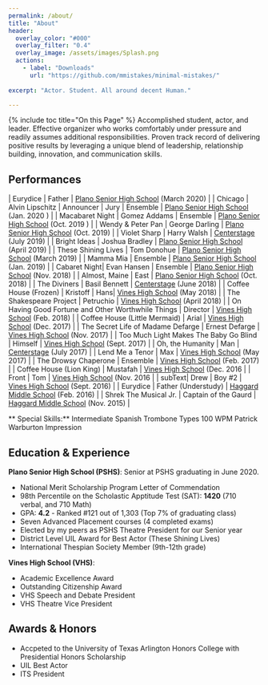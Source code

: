 ```yaml
---
permalink: /about/
title: "About"
header:
  overlay_color: "#000"
  overlay_filter: "0.4"
  overlay_image: /assets/images/Splash.png
  actions:
    - label: "Downloads"
      url: "https://github.com/mmistakes/minimal-mistakes/"
    
excerpt: "Actor. Student. All around decent Human."

---
```

{% include toc title="On this Page" %}
Accomplished student, actor, and leader. Effective organizer who works comfortably under pressure and readily assumes additional responsibilities. Proven track record of delivering positive results by leveraging a unique blend of leadership, relationship building, innovation, and communication skills.

## Performances

| Eurydice | Father | [Plano Senior High School](https://www.pshstheatre.com/about) (March 2020) |
| Chicago | Alvin Lipschitz \| Announcer \| Jury \| Ensemble | [Plano Senior High School](https://www.pshstheatre.com/about) (Jan. 2020 ) |
| Macabaret Night | Gomez Addams \| Ensemble | [Plano Senior High School](https://www.pshstheatre.com/about) (Oct. 2019 ) |
| Wendy & Peter Pan | George Darling | [Plano Senior High School](https://www.pshstheatre.com/about) (Oct. 2019) |
| Violet Sharp | Harry Walsh | [Centerstage](https://www.centerstageyouththeatre.org/) (July 2019) |
| Bright Ideas | Joshua Bradley | [Plano Senior High School](https://www.pshstheatre.com/about) (April 2019) |
| These Shining Lives | Tom Donohue | [Plano Senior High School](https://www.pshstheatre.com/about) (March 2019) |
| Mamma Mia | Ensemble | [Plano Senior High School](https://www.pshstheatre.com/about) (Jan. 2019) |
| Cabaret Night| Evan Hansen \| Ensemble | [Plano Senior High School](https://www.pshstheatre.com/about) (Nov. 2018) |
| Almost, Maine | East | [Plano Senior High School](https://www.pshstheatre.com/about) (Oct. 2018) |
| The Diviners | Basil Bennett  | [Centerstage](https://www.centerstageyouththeatre.org/) (June 2018) |
| Coffee House (Frozen) | Kristoff \| Hans| [Vines High School](https://www.pisd.edu/Page/15110#calendar72951/20200216/month) (May 2018) |
| The Shakespeare Project | Petruchio | [Vines High School](https://www.pisd.edu/Page/15110#calendar72951/20200216/month) (April 2018) |
| On Having Good Fortune and Other Worthwhile Things | Director | [Vines High School](https://www.pisd.edu/Page/15110#calendar72951/20200216/month) (Feb. 2018) |
| Coffee House (Little Mermaid) | Arial | [Vines High School](https://www.pisd.edu/Page/15110#calendar72951/20200216/month) (Dec. 2017) |
| The Secret Life of Madame Defarge | Ernest Defarge | [Vines High School](https://www.pisd.edu/Page/15110#calendar72951/20200216/month) (Nov. 2017) |
| Too Much Light Makes The Baby Go Blind | Himself | [Vines High School](https://www.pisd.edu/Page/15110#calendar72951/20200216/month) (Sept. 2017) |
| Oh, the Humanity | Man | [Centerstage](https://www.centerstageyouththeatre.org/) (July 2017) |
| Lend Me a Tenor | Max | [Vines High School](https://www.pisd.edu/Page/15110#calendar72951/20200216/month) (May 2017) |
| The Drowsy Chaperone | Ensemble  | [Vines High School](https://www.pisd.edu/Page/15110#calendar72951/20200216/month) (Feb. 2017) |
| Coffee House (Lion King) | Mustafah | [Vines High School](https://www.pisd.edu/Page/15110#calendar72951/20200216/month) (Dec. 2016 |
| Front | Tom  | [Vines High School](https://www.pisd.edu/Page/15110#calendar72951/20200216/month) (Nov. 2016 |
| subText| Drew \| Boy #2  | [Vines High School](https://www.pisd.edu/Page/15110#calendar72951/20200216/month) (Sept. 2016) |
| Eurydice | Father (Understudy) | [Haggard Middle School](https://sites.google.com/Pisd.edu/haggardtheatre) (Feb. 2016) |
| Shrek The Musical Jr. | Captain of the Gaurd | [Haggard Middle School](https://sites.google.com/Pisd.edu/haggardtheatre) (Nov. 2015) |

** Special Skills:** 
<a class="btn btn--primary">Intermediate Spanish</a> <a class="btn btn--primary">Trombone</a> <a class="btn btn--primary">Types 100 WPM</a> <a class="btn btn--primary">Patrick Warburton Impression</a>

## Education & Experience

**Plano Senior High School (PSHS)**: Senior at PSHS graduating in June 2020. 
* National Merit Scholarship Program Letter of Commendation 
* 98th Percentile on the Scholastic Apptitude Test (SAT): **1420** (710 verbal, and 710 Math)
* GPA: **4.2** - Ranked #121 out of 1,303 (Top 7% of graduating class)
* Seven Advanced Placement courses (4 completed exams) 
* Elected by my peers as PSHS Theatre President for our Senior year 
* District Level UIL Award for Best Actor (These Shining Lives)
* International Thespian Society Member (9th-12th grade)

**Vines High School (VHS)**: 
* Academic Excellence Award
* Outstanding Citizenship Award
* VHS Speech and Debate President
* VHS Theatre Vice President

## Awards & Honors
* Accpeted to the University of Texas Arlington Honors College with Presidential Honors Scholarship
* UIL Best Actor
* ITS President



